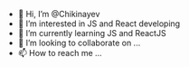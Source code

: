 - 👋 Hi, I’m @Chikinayev 
- 👀 I’m interested in JS and React developing
- 🌱 I’m currently learning JS and ReactJS
- 💞️ I’m looking to collaborate on ...
- 📫 How to reach me ...

<!---
Chikinayev/Chikinayev is a ✨ special ✨ repository because its `README.md` (this file) appears on your GitHub profile.
You can click the Preview link to take a look at your changes.
--->

